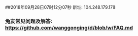 ##2018年09月28日07时12分07秒 新址: 104.248.179.178
### 兔友常见问题及解答: https://github.com/wanggonging/d/blob/w/FAQ.md
